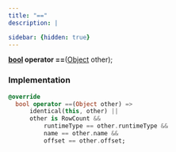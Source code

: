 ```yaml
---
title: "=="
description: |

sidebar: {hidden: true}
---
```

<span class="dart-code"><strong>[bool] operator ==</strong>(<span class="nobr">[Object] other</span>);</span>


### Implementation
```dart
@override
  bool operator ==(Object other) =>
      identical(this, other) ||
      other is RowCount &&
          runtimeType == other.runtimeType &&
          name == other.name &&
          offset == other.offset;
```

[bool]: https://api.flutter.dev/flutter/dart-core/bool-class.html
[Object]: https://api.flutter.dev/flutter/dart-core/Object-class.html